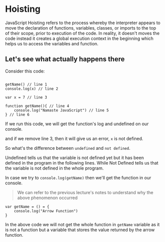 # Hoisting

JavaScript Hoisting refers to the process whereby the interpreter appears to move the declaration of functions, variables, classes, or imports to the top of their scope, prior to execution of the code. In reality, it doesn't moves the code instead it creates a global execution context in the beginning which helps us to access the variables and function.

## Let's see what actually happens there

Consider this code:

```

getName() // line 1
console.log(x) // line 2

var x = 7 // line 3

function getName(){ // line 4
    console.log("Namaste JavaScript") // line 5
} // line 6

```

If we run this code, we will get the function's log and undefined on our console.

and if we remove line 3, then it will give us an error, `x` is not defined. 

So what's the difference between `undefined` and `not defined`. 

Undefined tells us that the variable is not defined yet but it has been defined in the program in the following lines. 
While Not Defined tells us that the variable is not defined in the whole program.

In case we try to `console.log(getName)` then we'll get the function in our console.

> We can refer to the previous lecture's notes to understand why the above phenomenon occurred

```
var getName = () = {
    console.log("Arrow Function")
}
```

In the above code we will not get the whole function in `getName` variable as it is not a function but a variable that stores the value returned by the arrow function.